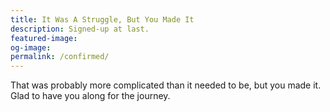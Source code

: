 ```yaml
---
title: It Was A Struggle, But You Made It
description: Signed-up at last.
featured-image:
og-image:
permalink: /confirmed/
---
```

That was probably more complicated than it needed to be, but you made it. Glad to have you along for the journey.